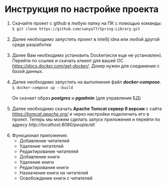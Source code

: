# Инструкция по настройке проекта
1. Скачайте проект с github в любую папку на ПК с помощью команды: <br>
```$ git clone https://github.com/sanya77/Spring-Library.git``` <br><br>
2. Далее необходимо запустить проект в intellij idea или любой другой среде разработки<br><br>
3. Далее Вам необходимо установить Docker(если еще не установлен). Перейти по ссылке
и скачать клиент для вашей ОС *https://docs.docker.com/get-docker/*. Докер нужен для соединения
с базой данных.<br><br>
4. Далее необходимо запустить на выполнение файл ***docker-compose***.<br> 
```$ docker-compose up --build``` <br><br>
Он скачает образ ***postgres*** и ***pgadmin*** (для управления БД)<br><br>
5. Далее необходимо скачать **Apache Tomcat сервер 9 версии** с сайта
*https://tomcat.apache.org/* и через настройки подключить его в проект. 
Теперь мы можем сделать запуск приложения и перейти по адресу *http://localhost:8080/people/all* <br><br>
6. Функционал приложения:
    * Добавление читателей
    * Удаление читателей
    * Редактирование читателей
    * Добавление книги
    * Удаление книги
    * Редактирование книги
    * Назначение книги на читателей
    * Освобождение книги с читателей

